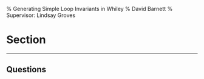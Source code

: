 % Generating Simple Loop Invariants in Whiley
% David Barnett
% Supervisor: Lindsay Groves

# Section

----

## Questions
